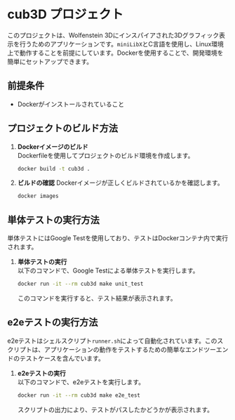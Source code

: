 # cub3D プロジェクト

このプロジェクトは、Wolfenstein 3Dにインスパイアされた3Dグラフィック表示を行うためのアプリケーションです。`miniLibX`とC言語を使用し、Linux環境上で動作することを前提にしています。Dockerを使用することで、開発環境を簡単にセットアップできます。

## 前提条件

- Dockerがインストールされていること

## プロジェクトのビルド方法

1. **Dockerイメージのビルド**  
   Dockerfileを使用してプロジェクトのビルド環境を作成します。

   ```bash
   docker build -t cub3d .
   ```

2. **ビルドの確認**
    Dockerイメージが正しくビルドされているかを確認します。

   ```bash
   docker images
   ```

## 単体テストの実行方法

単体テストにはGoogle Testを使用しており、テストはDockerコンテナ内で実行されます。

1. **単体テストの実行**  
   以下のコマンドで、Google Testによる単体テストを実行します。

   ```bash
   docker run -it --rm cub3d make unit_test
   ```
   このコマンドを実行すると、テスト結果が表示されます。

## e2eテストの実行方法

e2eテストはシェルスクリプト`runner.sh`によって自動化されています。このスクリプトは、アプリケーションの動作をテストするための簡単なエンドツーエンドのテストケースを含んでいます。

1. **e2eテストの実行**  
   以下のコマンドで、e2eテストを実行します。

   ```bash
   docker run -it --rm cub3d make e2e_test
   ```
   スクリプトの出力により、テストがパスしたかどうかが表示されます。